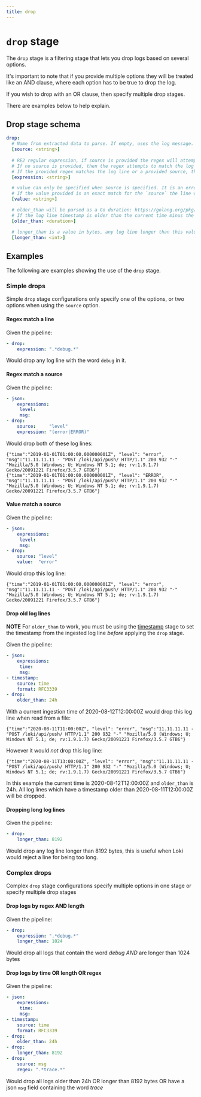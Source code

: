 ```yaml
---
title: drop
---
```

# `drop` stage

The `drop` stage is a filtering stage that lets you drop logs based on several options. 

It's important to note that if you provide multiple options they will be treated like an AND clause,
where each option has to be true to drop the log.

If you wish to drop with an OR clause, then specify multiple drop stages.

There are examples below to help explain. 

## Drop stage schema

```yaml
drop:
  # Name from extracted data to parse. If empty, uses the log message.
  [source: <string>]
  
  # RE2 regular expression, if source is provided the regex will attempt to match the source
  # If no source is provided, then the regex attempts to match the log line
  # If the provided regex matches the log line or a provided source, the line will be dropped. 
  [expression: <string>]

  # value can only be specified when source is specified. It is an error to specify value and regex.
  # If the value provided is an exact match for the `source` the line will be dropped.
  [value: <string>]

  # older_than will be parsed as a Go duration: https://golang.org/pkg/time/#ParseDuration
  # If the log line timestamp is older than the current time minus the provided duration it will be dropped.
  [older_than: <duration>]

  # longer_than is a value in bytes, any log line longer than this value will be dropped.
  [longer_than: <int>]
```

## Examples

The following are examples showing the use of the `drop` stage.

### Simple drops

Simple `drop` stage configurations only specify one of the options, or two options when using the `source` option.

#### Regex match a line

Given the pipeline:

```yaml
- drop:
    expression: ".*debug.*"
```

Would drop any log line with the word `debug` in it.

#### Regex match a source

Given the pipeline:

```yaml
- json:
    expressions:
     level:
     msg:
- drop:
    source:     "level"
    expression: "(error|ERROR)"
```

Would drop both of these log lines:

```
{"time":"2019-01-01T01:00:00.000000001Z", "level": "error", "msg":"11.11.11.11 - "POST /loki/api/push/ HTTP/1.1" 200 932 "-" "Mozilla/5.0 (Windows; U; Windows NT 5.1; de; rv:1.9.1.7) Gecko/20091221 Firefox/3.5.7 GTB6"}
{"time":"2019-01-01T01:00:00.000000001Z", "level": "ERROR", "msg":"11.11.11.11 - "POST /loki/api/push/ HTTP/1.1" 200 932 "-" "Mozilla/5.0 (Windows; U; Windows NT 5.1; de; rv:1.9.1.7) Gecko/20091221 Firefox/3.5.7 GTB6"}
```

#### Value match a source

Given the pipeline:

```yaml
- json:
    expressions:
     level:
     msg:
- drop:
    source: "level"
    value:  "error"
```

Would drop this log line:

```
{"time":"2019-01-01T01:00:00.000000001Z", "level": "error", "msg":"11.11.11.11 - "POST /loki/api/push/ HTTP/1.1" 200 932 "-" "Mozilla/5.0 (Windows; U; Windows NT 5.1; de; rv:1.9.1.7) Gecko/20091221 Firefox/3.5.7 GTB6"}
```

#### Drop old log lines

**NOTE** For `older_than` to work, you must be using the [timestamp](timestamp.md) stage to set the timestamp from the ingested log line _before_ applying the `drop` stage.

Given the pipeline:

```yaml
- json:
    expressions:
     time:
     msg:
- timestamp:
    source: time
    format: RFC3339
- drop:
    older_than: 24h
```

With a current ingestion time of 2020-08-12T12:00:00Z would drop this log line when read from a file:

```
{"time":"2020-08-11T11:00:00Z", "level": "error", "msg":"11.11.11.11 - "POST /loki/api/push/ HTTP/1.1" 200 932 "-" "Mozilla/5.0 (Windows; U; Windows NT 5.1; de; rv:1.9.1.7) Gecko/20091221 Firefox/3.5.7 GTB6"}
```

However it would _not_ drop this log line:

```
{"time":"2020-08-11T13:00:00Z", "level": "error", "msg":"11.11.11.11 - "POST /loki/api/push/ HTTP/1.1" 200 932 "-" "Mozilla/5.0 (Windows; U; Windows NT 5.1; de; rv:1.9.1.7) Gecko/20091221 Firefox/3.5.7 GTB6"}
```

In this example the current time is 2020-08-12T12:00:00Z and `older_than` is 24h. All log lines which have a timestamp older than 2020-08-11T12:00:00Z will be dropped.

#### Dropping long log lines

Given the pipeline:

```yaml
- drop:
    longer_than: 8192
```

Would drop any log line longer than 8192 bytes, this is useful when Loki would reject a line for being too long.


### Complex drops

Complex `drop` stage configurations specify multiple options in one stage or specify multiple drop stages

#### Drop logs by regex AND length

Given the pipeline:

```yaml
- drop:
    expression: ".*debug.*"
    longer_than: 1024
```

Would drop all logs that contain the word _debug_ *AND* are longer than 1024 bytes

#### Drop logs by time OR length OR regex

Given the pipeline:

```yaml
- json:
    expressions:
     time:
     msg:
- timestamp:
    source: time
    format: RFC3339
- drop:
    older_than: 24h
- drop:
    longer_than: 8192
- drop:
    source: msg
    regex: ".*trace.*"
```

Would drop all logs older than 24h OR longer than 8192 bytes OR have a json `msg` field containing the word _trace_